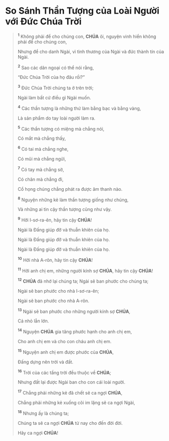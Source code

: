 # So Sánh Thần Tượng của Loài Người với Đức Chúa Trời

> <sup><b>1</b></sup> Không phải để cho chúng con, **CHÚA** ôi, nguyện vinh hiển không phải để cho chúng con,
>
> Nhưng để cho danh Ngài, vì tình thương của Ngài và đức thành tín của Ngài.
>
> <sup><b>2</b></sup> Sao các dân ngoại có thể nói rằng,
>
> “Đức Chúa Trời của họ đâu rồi?”
>
> <sup><b>3</b></sup> Đức Chúa Trời chúng ta ở trên trời;
>
> Ngài làm bất cứ điều gì Ngài muốn.
>
> <sup><b>4</b></sup> Các thần tượng là những thứ làm bằng bạc và bằng vàng,
>
> Là sản phẩm do tay loài người làm ra.
>
> <sup><b>5</b></sup> Các thần tượng có miệng mà chẳng nói,
>
> Có mắt mà chẳng thấy,
>
> <sup><b>6</b></sup> Có tai mà chẳng nghe,
>
> Có mũi mà chẳng ngửi,
>
> <sup><b>7</b></sup> Có tay mà chẳng sờ,
>
> Có chân mà chẳng đi,
>
> Cổ họng chúng chẳng phát ra được âm thanh nào.
>
> <sup><b>8</b></sup> Nguyện những kẻ làm thần tượng giống như chúng,
>
> Và những ai tin cậy thần tượng cũng như vậy.
>
> <sup><b>9</b></sup> Hỡi I-sơ-ra-ên, hãy tin cậy **CHÚA**!
>
> Ngài là Đấng giúp đỡ và thuẫn khiên của họ.
>
> Ngài là Đấng giúp đỡ và thuẫn khiên của họ.
>
> Ngài là Đấng giúp đỡ và thuẫn khiên của họ.
>
> <sup><b>10</b></sup> Hỡi nhà A-rôn, hãy tin cậy **CHÚA**!
>
> <sup><b>11</b></sup> Hỡi anh chị em, những người kính sợ **CHÚA**, hãy tin cậy **CHÚA**!
>
> <sup><b>12</b></sup> **CHÚA** đã nhớ lại chúng ta; Ngài sẽ ban phước cho chúng ta;
>
> Ngài sẽ ban phước cho nhà I-sơ-ra-ên;
>
> Ngài sẽ ban phước cho nhà A-rôn.
>
> <sup><b>13</b></sup> Ngài sẽ ban phước cho những người kính sợ **CHÚA**,
>
> Cả nhỏ lẫn lớn.
>
> <sup><b>14</b></sup> Nguyện **CHÚA** gia tăng phước hạnh cho anh chị em,
>
> Cho anh chị em và cho con cháu anh chị em.
>
> <sup><b>15</b></sup> Nguyện anh chị em được phước của **CHÚA**,
>
> Đấng dựng nên trời và đất.
>
> <sup><b>16</b></sup> Trời của các tầng trời đều thuộc về **CHÚA**;
>
> Nhưng đất lại được Ngài ban cho con cái loài người.
>
> <sup><b>17</b></sup> Chẳng phải những kẻ đã chết sẽ ca ngợi **CHÚA**,
>
> Chẳng phải những kẻ xuống cõi im lặng sẽ ca ngợi Ngài,
>
> <sup><b>18</b></sup> Nhưng ấy là chúng ta;
>
> Chúng ta sẽ ca ngợi **CHÚA** từ nay cho đến đời đời.
>
> Hãy ca ngợi **CHÚA**!
